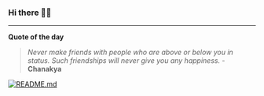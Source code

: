 ### Hi there 👋🏻


---

**Quote of the day**

> *Never make friends with people who are above or below you in status. Such friendships will never give you any happiness.* - **Chanakya** 

[![README.md](https://github.com/marcolovazzano/marcolovazzano/actions/workflows/readme.yml/badge.svg?branch=main)](https://github.com/marcolovazzano/marcolovazzano/actions/workflows/readme.yml)
